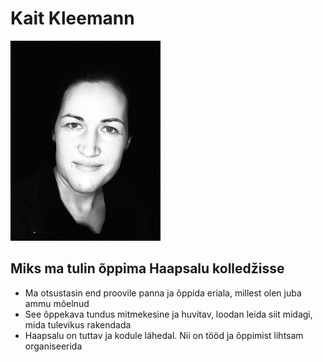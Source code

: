 # Kait Kleemann
![Kait](pilt.jpg)
## Miks ma tulin õppima Haapsalu kolledžisse  
- Ma otsustasin end proovile panna ja õppida eriala, millest olen juba ammu mõelnud
- See õppekava tundus mitmekesine ja huvitav, loodan leida siit midagi, mida tulevikus rakendada
- Haapsalu on tuttav ja kodule lähedal. Nii on tööd ja õppimist lihtsam organiseerida
